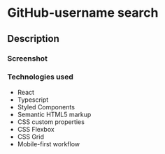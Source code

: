 # GitHub-username search 

## Description






 <!-- ### The challenge

Users should be able to:

- View the optimal layout for the app depending on their device's screen size
- See hover states for all interactive elements on the page
- Search for GitHub users by their username
- See relevant user information based on their search
- Switch between light and dark themes
- **Bonus**: Have the correct color scheme chosen for them based on their computer preferences. _Hint_: Research `prefers-color-scheme` in CSS. -->

### Screenshot

<!-- ![](./screenshot.jpg) -->

<!-- ### Links -->

<!-- - Live Site URL: []() -->



### Technologies used

- React
- Typescript
- Styled Components
- Semantic HTML5 markup
- CSS custom properties
- CSS Flexbox
- CSS Grid
- Mobile-first workflow



<!-- ## Author

- Github - [elmergustavo](https://github.com/elmergustavo)
- LinkdIn - [Elmer Gustavo Pu](https://www.linkedin.com/in/elmer-gustavo-p%C3%BA-769b60201/)  -->
